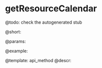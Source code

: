 getResourceCalendar
=============


@todo:
	check the autogenerated stub

@short:
	

@params:





@example:

@template:	api_method
@descr:

